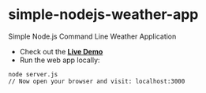 # simple-nodejs-weather-app
Simple Node.js Command Line Weather Application

* Check out the **[Live Demo](https://fathomless-hamlet-64169.herokuapp.com/)**
* Run the web app locally:
```
node server.js
// Now open your browser and visit: localhost:3000


